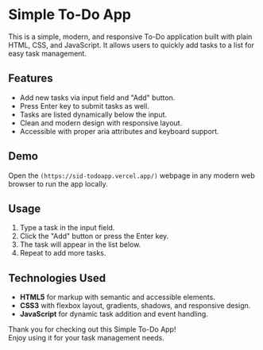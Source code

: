 # Simple To-Do App

This is a simple, modern, and responsive To-Do application built with plain HTML, CSS, and JavaScript. It allows users to quickly add tasks to a list for easy task management.

## Features

- Add new tasks via input field and "Add" button.
- Press Enter key to submit tasks as well.
- Tasks are listed dynamically below the input.
- Clean and modern design with responsive layout.
- Accessible with proper aria attributes and keyboard support.

## Demo

Open the `(https://sid-todoapp.vercel.app/)` webpage in any modern web browser to run the app locally.

## Usage

1. Type a task in the input field.
2. Click the "Add" button or press the Enter key.
3. The task will appear in the list below.
4. Repeat to add more tasks.

## Technologies Used

- **HTML5** for markup with semantic and accessible elements.
- **CSS3** with flexbox layout, gradients, shadows, and responsive design.
- **JavaScript** for dynamic task addition and event handling.



Thank you for checking out this Simple To-Do App!  
Enjoy using it for your task management needs.

